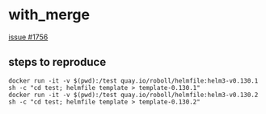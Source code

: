 # with_merge
[issue #1756](https://github.com/roboll/helmfile/issues/1756)
## steps to reproduce
```
docker run -it -v $(pwd):/test quay.io/roboll/helmfile:helm3-v0.130.1 sh -c "cd test; helmfile template > template-0.130.1" 
docker run -it -v $(pwd):/test quay.io/roboll/helmfile:helm3-v0.130.2 sh -c "cd test; helmfile template > template-0.130.2"
```